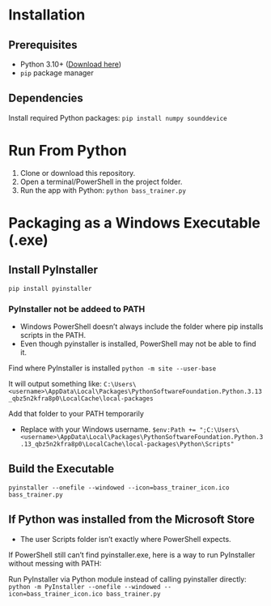 # Installation

## Prerequisites

* Python 3.10+ ([Download here](https://www.python.org/downloads/))
* `pip` package manager

## Dependencies

Install required Python packages:
`pip install numpy sounddevice`

# Run From Python

1. Clone or download this repository.
2. Open a terminal/PowerShell in the project folder.
3. Run the app with Python:
`python bass_trainer.py`

# Packaging as a Windows Executable (.exe)

## Install PyInstaller
`pip install pyinstaller`

### PyInstaller not be addeed to PATH
* Windows PowerShell doesn’t always include the folder where pip installs scripts in the PATH.
* Even though pyinstaller is installed, PowerShell may not be able to find it.

Find where PyInstaller is installed
`python -m site --user-base`

It will output something like:
`C:\Users\<username>\AppData\Local\Packages\PythonSoftwareFoundation.Python.3.13_qbz5n2kfra8p0\LocalCache\local-packages`

Add that folder to your PATH temporarily
* Replace <username> with your Windows username.
`$env:Path += ";C:\Users\<username>\AppData\Local\Packages\PythonSoftwareFoundation.Python.3.13_qbz5n2kfra8p0\LocalCache\local-packages\Python\Scripts"`

## Build the Executable
`pyinstaller --onefile --windowed --icon=bass_trainer_icon.ico bass_trainer.py`

## If Python was installed from the Microsoft Store
* The user Scripts folder isn’t exactly where PowerShell expects.

If PowerShell still can’t find pyinstaller.exe, here is a way to run PyInstaller without messing with PATH:

Run PyInstaller via Python module instead of calling pyinstaller directly:
`python -m PyInstaller --onefile --windowed --icon=bass_trainer_icon.ico bass_trainer.py`